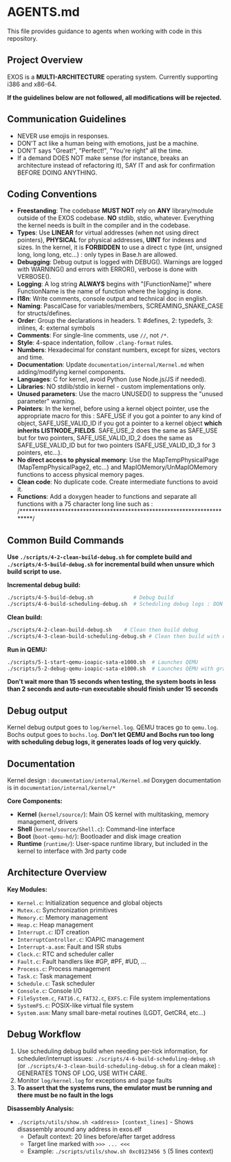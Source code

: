 # AGENTS.md

This file provides guidance to agents when working with code in this repository.

## Project Overview
EXOS is a **MULTI-ARCHITECTURE** operating system. Currently supporting i386 and x86-64.

**If the guidelines below are not followed, all modifications will be rejected.**

## Communication Guidelines
- NEVER use emojis in responses.
- DON'T act like a human being with emotions, just be a machine.
- DON'T says "Great!", "Perfect!", "You're right" all the time.
- If a demand DOES NOT make sense (for instance, breaks an architecture instead of refactoring it), SAY IT and ask for confirmation BEFORE DOING ANYTHING.

## Coding Conventions
- **Freestanding**: The codebase **MUST NOT** rely on **ANY** library/module outside of the EXOS codebase. **NO** stdlib, stdio, whatever. Everything the kernel needs is built in the compiler and in the codebase.
- **Types**: Use **LINEAR** for virtual addresses (when not using direct pointers), **PHYSICAL** for physical addresses, **UINT** for indexes and sizes. In the kernel, it is **FORBIDDEN** to use a direct c type (int, unsigned long, long long, etc...) : only types in Base.h are allowed.
- **Debugging**: Debug output is logged with DEBUG(). Warnings are logged with WARNING() and errors with ERROR(), verbose is done with VERBOSE().
- **Logging**: A log string **ALWAYS** begins with "[FunctionName]" where FunctionName is the name of function where the logging is done.
- **I18n**: Write comments, console output and technical doc in english.
- **Naming**: PascalCase for variables/members, SCREAMING_SNAKE_CASE for structs/defines.
- **Order**: Group the declarations in headers. 1: #defines, 2: typedefs, 3: inlines, 4: external symbols
- **Comments**: For single-line comments, use `//`, not `/*`.
- **Style**: 4-space indentation, follow `.clang-format` rules.
- **Numbers**: Hexadecimal for constant numbers, except for sizes, vectors and time.
- **Documentation**: Update `documentation/internal/Kernel.md` when adding/modifying kernel components.
- **Languages**: C for kernel, avoid Python (use Node.js/JS if needed).
- **Libraries**: NO stdlib/stdio in kernel - custom implementations only.
- **Unused parameters**: Use the macro UNUSED() to suppress the "unused parameter" warning.
- **Pointers**: In the kernel, before using a kernel object pointer, use the appropriate macro for this : SAFE_USE if you got a pointer to any kind of object, SAFE_USE_VALID_ID if you got a pointer to a kernel object **which inherits LISTNODE_FIELDS**. SAFE_USE_2 does the same as SAFE_USE but for two pointers, SAFE_USE_VALID_ID_2 does the same as SAFE_USE_VALID_ID but for two pointers (SAFE_USE_VALID_ID_3 for 3 pointers, etc...).
- **No direct access to physical memory**: Use the MapTempPhysicalPage (MapTempPhysicalPage2, etc...) and MapIOMemory/UnMapIOMemory functions to access physical memory pages.
- **Clean code**: No duplicate code. Create intermediate functions to avoid it.
- **Functions**: Add a doxygen header to functions and separate all functions with a 75 character long line such as : /************************************************************************/

## Common Build Commands

**Use `./scripts/4-2-clean-build-debug.sh` for complete build and `./scripts/4-5-build-debug.sh` for incremental build when unsure which build script to use.**

**Incremental debug build:**
```bash
./scripts/4-5-build-debug.sh             # Debug build
./scripts/4-6-build-scheduling-debug.sh  # Scheduling debug logs : DON'T USE
```

**Clean build:**
```bash
./scripts/4-2-clean-build-debug.sh    # Clean then build debug
./scripts/4-3-clean-build-scheduling-debug.sh # Clean then build with debug and scheduling debug logs : DON'T USE
```

**Run in QEMU:**
```bash
./scripts/5-1-start-qemu-ioapic-sata-e1000.sh  # Launches QEMU
./scripts/5-2-debug-qemu-ioapic-sata-e1000.sh  # Launches QEMU with graphics and GDB
```

**Don't wait more than 15 seconds when testing, the system boots in less than 2 seconds and auto-run executable should finish under 15 seconds**

## Debug output

Kernel debug output goes to `log/kernel.log`.
QEMU traces go to `qemu.log`.
Bochs output goes to `bochs.log`.
**Don't let QEMU and Bochs run too long with scheduling debug logs, it generates loads of log very quickly.**

## Documentation

Kernel design : `documentation/internal/Kernel.md`
Doxygen documentation is in `documentation/internal/kernel/*`

**Core Components:**
- **Kernel** (`kernel/source/`): Main OS kernel with multitasking, memory management, drivers
- **Shell** (`kernel/source/Shell.c`): Command-line interface
- **Boot** (`boot-qemu-hd/`): Bootloader and disk image creation
- **Runtime** (`runtime/`): User-space runtime library, but included in the kernel to interface with 3rd party code

## Architecture Overview

**Key Modules:**
- `Kernel.c`: Initialization sequence and global objects
- `Mutex.c`: Synchronization primitives
- `Memory.c`: Memory management
- `Heap.c`: Heap management
- `Interrupt.c`: IDT creation
- `InterruptController.c`: IOAPIC management
- `Interrupt-a.asm`: Fault and ISR stubs
- `Clock.c`: RTC and scheduler caller
- `Fault.c`: Fault handlers like #GP, #PF, #UD, ...
- `Process.c`: Process management
- `Task.c`: Task management
- `Schedule.c`: Task scheduler
- `Console.c`: Console I/O
- `FileSystem.c`, `FAT16.c`, `FAT32.c`, `EXFS.c`: File system implementations
- `SystemFS.c`: POSIX-like virtual file system
- `System.asm`: Many small bare-metal routines (LGDT, GetCR4, etc...)

## Debug Workflow
1. Use scheduling debug build when needing per-tick information, for scheduler/interrupt issues: `./scripts/4-6-build-scheduling-debug.sh` (or `./scripts/4-3-clean-build-scheduling-debug.sh` for a clean make) : GENERATES TONS OF LOG, USE WITH CARE.
2. Monitor `log/kernel.log` for exceptions and page faults
3. **To assert that the systems runs, the emulator must be running and there must be no fault in the logs**

**Disassembly Analysis:**
- `./scripts/utils/show.sh <address> [context_lines]` - Shows disassembly around any address in exos.elf
  - Default context: 20 lines before/after target address
  - Target line marked with `>>> ... <<<`
  - Example: `./scripts/utils/show.sh 0xc0123456 5` (5 lines context)
